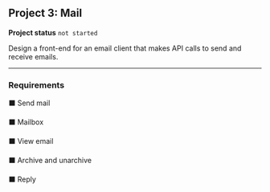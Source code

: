 <h2>Project 3: Mail</h2>

<b>Project status</b> <code>not started</code>

Design a front-end for an email client that makes API calls to send and receive emails.

---
<b><h3>Requirements</h3></b>

:black_large_square: Send mail

:black_large_square: Mailbox

:black_large_square: View email

:black_large_square: Archive and unarchive

:black_large_square: Reply

